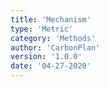 ```yaml
---
title: 'Mechanism'
type: 'Metric'
category: 'Methods'
author: 'CarbonPlan'
version: '1.0.0'
date: '04-27-2020'
---
```


